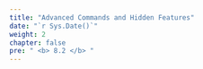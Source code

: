 ```yaml
---
title: "Advanced Commands and Hidden Features"
date: "`r Sys.Date()`"
weight: 2
chapter: false
pre: " <b> 8.2 </b> "
---
```

